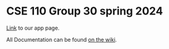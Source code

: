 # CSE 110 Group 30 spring 2024

[Link]([admin/team.md](https://cse110-sp24-group30.github.io/cse110-sp24-group30/source/index.html)) to our app page.

All Documentation can be found [on the wiki](https://github.com/cse110-sp24-group30/cse110-sp24-group30/wiki).

